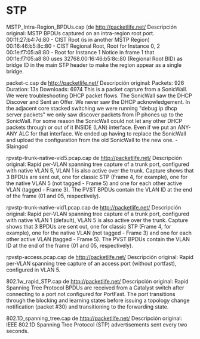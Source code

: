 ﻿STP
=========


MSTP_Intra-Region_BPDUs.cap (de http://packetlife.net/
Descripción original:
MSTP BPDUs captured on an intra-region root port.
00:1f:27:b4:7d:80 - CIST Root (is in another MSTP Region)
00:16:46:b5:8c:80 - CIST Regional Root, Root for Instance 0, 2
00:1e:f7:05:a8:80 - Root for Instance 1
Notice in frame 1 that 00:1e:f7:05:a8:80 uses 32768.00:16:46:b5:8c:80 (Regional Root BID) as bridge ID in the main STP header to make the region appear as a single bridge.

packet-c.cap de http://packetlife.net/
Descripción original:
Packets: 926	Duration: 13s	Downloads: 6974
This is a packet capture from a SonicWall. We were troubleshooting DHCP packet flows. The SonicWall saw the DHCP Discover and Sent an Offer. We never saw the DHCP acknowledgement. In the adjacent core stacked switching we were running "debug ip dhcp server packets" we only saw discover packets from IP phones up to the SonicWall. For some reason the SonicWall could not let any other DHCP packets through or out of it INSIDE (LAN) interface. Even if we put an ANY-ANY ALC for that interface. We ended up having to replace the SonicWall and upload the configuration from the old SonicWall to the new one.
-Slaingod


rpvstp-trunk-native-vid5.pcap.cap de http://packetlife.net/
Descripción original:
Rapid per-VLAN spanning tree capture of a trunk port, configured with native VLAN 5, VLAN 1 is also active over the trunk.
Capture shows that 3 BPDUs are sent out, one for classic STP (Frame 4, for example), one for the native VLAN 5 (not tagged - Frame 5) and one for each other active VLAN (tagged - Frame 3).
The PVST BPDUs contain the VLAN ID at the end of the frame (01 and 05, respectively).

rpvstp-trunk-native-vid1.pcap.cap de http://packetlife.net/
Descripción original:
Rapid per-VLAN spanning tree capture of a trunk port, configured with native VLAN 1 (default), VLAN 5 is also active over the trunk.
Capture shows that 3 BPDUs are sent out, one for classic STP (Frame 4, for example), one for the native VLAN (not tagged - Frame 3) and one for each other active VLAN (tagged - Frame 5).
The PVST BPDUs contain the VLAN ID at the end of the frame (01 and 05, respectively).

rpvstp-access.pcap.cap de http://packetlife.net/
Descripción original:
Rapid per-VLAN spanning tree capture of an access port (without portfast), configured in VLAN 5.

802.1w_rapid_STP.cap de http://packetlife.net/
Descripción original:
Rapid Spanning Tree Protocol BPDUs are received from a Catalyst switch after connecting to a port not configured for PortFast. The port transitions through the blocking and learning states before issuing a topology change notification (packet #30) and transitioning to the forwarding state.

802.1D_spanning_tree.cap de http://packetlife.net/
Descripción original:
IEEE 802.1D Spanning Tree Protocol (STP) advertisements sent every two seconds.

